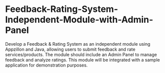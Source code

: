 # Feedback-Rating-System-Independent-Module-with-Admin-Panel
Develop a Feedback &amp; Rating System as an independent module using Appzillon and Java, allowing users to submit feedback and rate services/products. The module should include an Admin Panel to manage feedback and analyze ratings. This module will be integrated with a sample application for demonstration purposes. 
